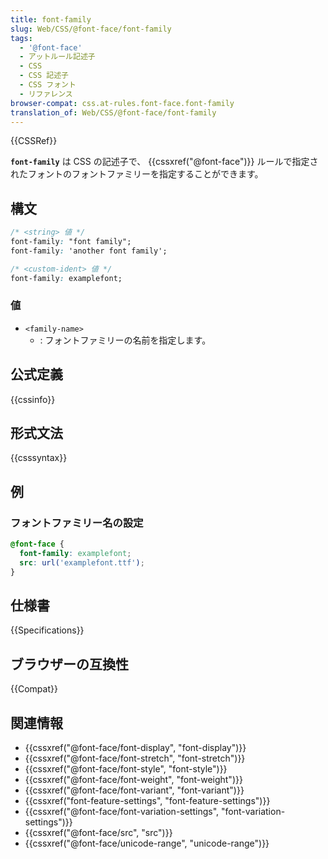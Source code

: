 ```yaml
---
title: font-family
slug: Web/CSS/@font-face/font-family
tags:
  - '@font-face'
  - アットルール記述子
  - CSS
  - CSS 記述子
  - CSS フォント
  - リファレンス
browser-compat: css.at-rules.font-face.font-family
translation_of: Web/CSS/@font-face/font-family
---
```

{{CSSRef}}

**`font-family`** は CSS の記述子で、 {{cssxref("@font-face")}} ルールで指定されたフォントのフォントファミリーを指定することができます。

## 構文

```css
/* <string> 値 */
font-family: "font family";
font-family: 'another font family';

/* <custom-ident> 値 */
font-family: examplefont;
```

### 値

- `<family-name>`
  - : フォントファミリーの名前を指定します。

## 公式定義

{{cssinfo}}

## 形式文法

{{csssyntax}}

## 例

### フォントファミリー名の設定

```css
@font-face {
  font-family: examplefont;
  src: url('examplefont.ttf');
}
```

## 仕様書

{{Specifications}}

## ブラウザーの互換性

{{Compat}}

## 関連情報

- {{cssxref("@font-face/font-display", "font-display")}}
- {{cssxref("@font-face/font-stretch", "font-stretch")}}
- {{cssxref("@font-face/font-style", "font-style")}}
- {{cssxref("@font-face/font-weight", "font-weight")}}
- {{cssxref("@font-face/font-variant", "font-variant")}}
- {{cssxref("font-feature-settings", "font-feature-settings")}}
- {{cssxref("@font-face/font-variation-settings", "font-variation-settings")}}
- {{cssxref("@font-face/src", "src")}}
- {{cssxref("@font-face/unicode-range", "unicode-range")}}
